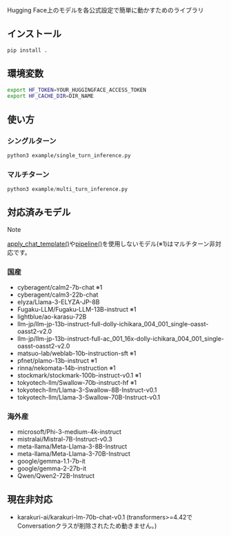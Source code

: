 Hugging Face上のモデルを各公式設定で簡単に動かすためのライブラリ

## インストール

```bash
pip install .
```

## 環境変数

```bash
export HF_TOKEN=YOUR_HUGGINGFACE_ACCESS_TOKEN
export HF_CACHE_DIR=DIR_NAME
```

## 使い方

### シングルターン

```bash
python3 example/single_turn_inference.py
```

### マルチターン

```python
python3 example/multi_turn_inference.py
```

## 対応済みモデル

> [!NOTE]
> [apply_chat_template()](https://huggingface.co/docs/transformers/main/ja/internal/tokenization_utils#transformers.PreTrainedTokenizerBase.apply_chat_template)や[pipeline()](https://huggingface.co/docs/transformers/ja/main_classes/pipelines#transformers.pipeline)を使用しないモデル(※1)はマルチターン非対応です。

### 国産
- cyberagent/calm2-7b-chat ※1
- cyberagent/calm3-22b-chat
- elyza/Llama-3-ELYZA-JP-8B
- Fugaku-LLM/Fugaku-LLM-13B-instruct ※1
- lightblue/ao-karasu-72B
- llm-jp/llm-jp-13b-instruct-full-dolly-ichikara_004_001_single-oasst-oasst2-v2.0
- llm-jp/llm-jp-13b-instruct-full-ac_001_16x-dolly-ichikara_004_001_single-oasst-oasst2-v2.0
- matsuo-lab/weblab-10b-instruction-sft ※1
- pfnet/plamo-13b-instruct ※1
- rinna/nekomata-14b-instruction ※1
- stockmark/stockmark-100b-instruct-v0.1 ※1
- tokyotech-llm/Swallow-70b-instruct-hf ※1
- tokyotech-llm/Llama-3-Swallow-8B-Instruct-v0.1
- tokyotech-llm/Llama-3-Swallow-70B-Instruct-v0.1

### 海外産
- microsoft/Phi-3-medium-4k-instruct
- mistralai/Mistral-7B-Instruct-v0.3
- meta-llama/Meta-Llama-3-8B-Instruct
- meta-llama/Meta-Llama-3-70B-Instruct
- google/gemma-1.1-7b-it
- google/gemma-2-27b-it
- Qwen/Qwen2-72B-Instruct

## 現在非対応

- karakuri-ai/karakuri-lm-70b-chat-v0.1
(transformers>=4.42でConversationクラスが削除されたため動きません。)